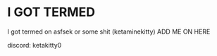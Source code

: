 # I GOT TERMED
I got termed on asfsek or some shit (ketaminekitty)
ADD ME ON HERE

discord: ketakitty0

<!---
mrrowmrrpz/mrrowmrrpz is a ✨ special ✨ repository because its `README.md` (this file) appears on your GitHub profile.
You can click the Preview link to take a look at your changes.
--->
